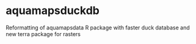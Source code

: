 # aquamapsduckdb
Reformatting of aquamapsdata R package with faster duck database and new terra package for rasters
